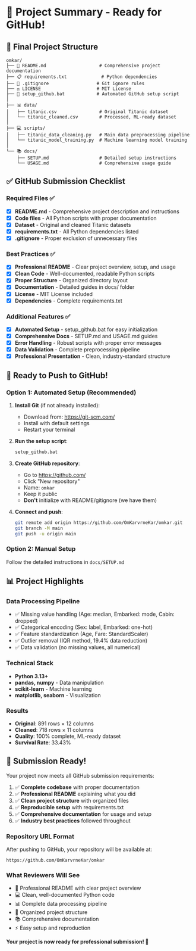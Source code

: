 # 🎯 Project Summary - Ready for GitHub!

## 📁 Final Project Structure
```
omkar/
├── 📄 README.md                    # Comprehensive project documentation
├── 📋 requirements.txt             # Python dependencies
├── 🚫 .gitignore                  # Git ignore rules
├── ⚖️ LICENSE                     # MIT License
├── 🔧 setup_github.bat            # Automated GitHub setup script
│
├── 📊 data/
│   ├── titanic.csv                # Original Titanic dataset
│   └── titanic_cleaned.csv        # Processed, ML-ready dataset
│
├── 💻 scripts/
│   ├── titanic_data_cleaning.py   # Main data preprocessing pipeline
│   └── titanic_model_training.py  # Machine learning model training
│
└── 📚 docs/
    ├── SETUP.md                   # Detailed setup instructions
    └── USAGE.md                   # Comprehensive usage guide
```

## ✅ GitHub Submission Checklist

### **Required Files** ✅
- [x] **README.md** - Comprehensive project description and instructions
- [x] **Code files** - All Python scripts with proper documentation
- [x] **Dataset** - Original and cleaned Titanic datasets
- [x] **requirements.txt** - All Python dependencies listed
- [x] **.gitignore** - Proper exclusion of unnecessary files

### **Best Practices** ✅
- [x] **Professional README** - Clear project overview, setup, and usage
- [x] **Clean Code** - Well-documented, readable Python scripts
- [x] **Proper Structure** - Organized directory layout
- [x] **Documentation** - Detailed guides in docs/ folder
- [x] **License** - MIT License included
- [x] **Dependencies** - Complete requirements.txt

### **Additional Features** ✅
- [x] **Automated Setup** - setup_github.bat for easy initialization
- [x] **Comprehensive Docs** - SETUP.md and USAGE.md guides
- [x] **Error Handling** - Robust scripts with proper error messages
- [x] **Data Validation** - Complete preprocessing pipeline
- [x] **Professional Presentation** - Clean, industry-standard structure

## 🚀 Ready to Push to GitHub!

### **Option 1: Automated Setup (Recommended)**
1. **Install Git** (if not already installed):
   - Download from: https://git-scm.com/
   - Install with default settings
   - Restart your terminal

2. **Run the setup script**:
   ```bash
   setup_github.bat
   ```

3. **Create GitHub repository**:
   - Go to https://github.com/
   - Click "New repository"
   - Name: `omkar`
   - Keep it public
   - **Don't** initialize with README/gitignore (we have them)

4. **Connect and push**:
   ```bash
   git remote add origin https://github.com/OmKarvrneKar/omkar.git
   git branch -M main
   git push -u origin main
   ```

### **Option 2: Manual Setup**
Follow the detailed instructions in `docs/SETUP.md`

## 📊 Project Highlights

### **Data Processing Pipeline**
- ✅ Missing value handling (Age: median, Embarked: mode, Cabin: dropped)
- ✅ Categorical encoding (Sex: label, Embarked: one-hot)
- ✅ Feature standardization (Age, Fare: StandardScaler)
- ✅ Outlier removal (IQR method, 19.4% data reduction)
- ✅ Data validation (no missing values, all numerical)

### **Technical Stack**
- **Python 3.13+**
- **pandas, numpy** - Data manipulation
- **scikit-learn** - Machine learning
- **matplotlib, seaborn** - Visualization

### **Results**
- **Original**: 891 rows × 12 columns
- **Cleaned**: 718 rows × 11 columns
- **Quality**: 100% complete, ML-ready dataset
- **Survival Rate**: 33.43%

## 🎉 Submission Ready!

Your project now meets all GitHub submission requirements:

1. ✅ **Complete codebase** with proper documentation
2. ✅ **Professional README** explaining what you did
3. ✅ **Clean project structure** with organized files
4. ✅ **Reproducible setup** with requirements.txt
5. ✅ **Comprehensive documentation** for usage and setup
6. ✅ **Industry best practices** followed throughout

### **Repository URL Format**
After pushing to GitHub, your repository will be available at:
```
https://github.com/OmKarvrneKar/omkar
```

### **What Reviewers Will See**
- 📖 Professional README with clear project overview
- 💻 Clean, well-documented Python code
- 📊 Complete data processing pipeline
- 📁 Organized project structure
- 📚 Comprehensive documentation
- ⚡ Easy setup and reproduction

**Your project is now ready for professional submission! 🚀**